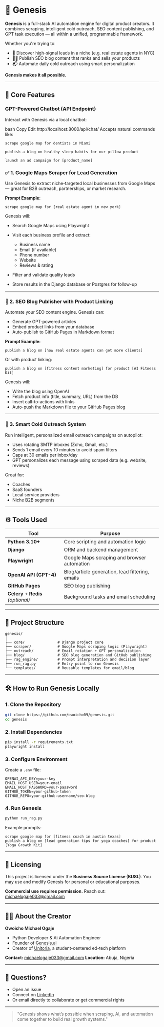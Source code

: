# 🧠 Genesis

**Genesis** is a full-stack AI automation engine for digital product creators.
It combines scraping, intelligent cold outreach, SEO content publishing, and GPT task execution — all within a unified, programmable framework.

Whether you're trying to:

* 🚀 Discover high-signal leads in a niche (e.g. real estate agents in NYC)
* ✍🏾 Publish SEO blog content that ranks and sells your products
* 📬 Automate daily cold outreach using smart personalization

**Genesis makes it all possible.**

---

## 🚀 Core Features


### GPT-Powered Chatbot (API Endpoint)
Interact with Genesis via a local chatbot:

bash
Copy
Edit
http://localhost:8000/api/chat/
Accepts natural commands like:
```
scrape google map for dentists in Miami

publish a blog on healthy sleep habits for our pillow product

launch an ad campaign for [product_name]
```

### ✅ 1. Google Maps Scraper for Lead Generation

Use Genesis to extract niche-targeted local businesses from Google Maps — great for B2B outreach, partnerships, or market research.

**Prompt Example:**

```
scrape google map for [real estate agent in new york]
```

Genesis will:

* Search Google Maps using Playwright
* Visit each business profile and extract:

  * Business name
  * Email (if available)
  * Phone number
  * Website
  * Reviews & rating
* Filter and validate quality leads
* Store results in the Django database or Postgres for follow-up

---

### 📝 2. SEO Blog Publisher with Product Linking

Automate your SEO content engine. Genesis can:

* Generate GPT-powered articles
* Embed product links from your database
* Auto-publish to GitHub Pages in Markdown format

**Prompt Example:**

```
publish a blog on [how real estate agents can get more clients]
```

Or with product linking:

```
publish a blog on [fitness content marketing] for product [AI Fitness Kit]
```

Genesis will:

* Write the blog using OpenAI
* Fetch product info (title, summary, URL) from the DB
* Insert call-to-actions with links
* Auto-push the Markdown file to your GitHub Pages blog

---

### 📩 3. Smart Cold Outreach System

Run intelligent, personalized email outreach campaigns on autopilot:

* Uses rotating SMTP inboxes (Zoho, Gmail, etc.)
* Sends 1 email every 10 minutes to avoid spam filters
* Caps at 30 emails per inbox/day
* GPT personalizes each message using scraped data (e.g. website, reviews)

Great for:

* Coaches
* SaaS founders
* Local service providers
* Niche B2B segments

---

## ⚙️ Tools Used

| Tool                            | Purpose                                         |
| ------------------------------- | ----------------------------------------------- |
| **Python 3.10+**                | Core scripting and automation logic             |
| **Django**                      | ORM and backend management                      |
| **Playwright**                  | Google Maps scraping and browser automation     |
| **OpenAI API (GPT-4)**          | Blog/article generation, lead filtering, emails |
| **GitHub Pages**                | SEO blog publishing                             |
| **Celery + Redis** *(optional)* | Background tasks and email scheduling           |

---

## 📁 Project Structure

```
genesis/
│
├── core/               # Django project core
├── scraper/            # Google Maps scraping logic (Playwright)
├── outreach/           # Email rotation + GPT personalization
├── blog/               # SEO blog generation and GitHub publishing
├── rag_engine/         # Prompt interpretation and decision layer
├── run_rag.py          # Entry point to run Genesis
└── templates/          # Reusable templates for email/blog
```

---

## 🛠 How to Run Genesis Locally

### 1. Clone the Repository

```bash
git clone https://github.com/owoicho09/genesis.git
cd genesis
```

### 2. Install Dependencies

```bash
pip install -r requirements.txt
playwright install
```

### 3. Configure Environment

Create a `.env` file:

```
OPENAI_API_KEY=your-key
EMAIL_HOST_USER=your-email
EMAIL_HOST_PASSWORD=your-password
GITHUB_TOKEN=your-github-token
GITHUB_REPO=your-github-username/seo-blog
```

### 4. Run Genesis

```bash
python run_rag.py
```

Example prompts:

```
scrape google map for [fitness coach in austin texas]
publish a blog on [lead generation tips for yoga coaches] for product [Yoga Growth Kit]
```

---

## 📌 Licensing

This project is licensed under the **Business Source License (BUSL)**.
You may use and modify Genesis for personal or educational purposes.

**Commercial use requires permission.**
Reach out: [michaelogaje033@gmail.com](mailto:michaelogaje033@gmail.com)

---

## 🙋‍♂️ About the Creator

**Owoicho Michael Ogaje**

* Python Developer & Ai Automation Engineer
* Founder of [Genesis.ai](https://github.com/owoicho09/genesis)
* Creator of [Unitoria](https://unitoriamvp.vercel.app/), a student-centered ed-tech platform

**Contact:** [michaelogaje033@gmail.com](mailto:michaelogaje033@gmail.com)
**Location:** Abuja, Nigeria

---

## 💬 Questions?

* Open an issue
* Connect on [LinkedIn](https://www.linkedin.com/in/michael-ogaje-862765377/)
* Or email directly to collaborate or get commercial rights

---

> "Genesis shows what’s possible when scraping, AI, and automation come together to build real growth systems."

